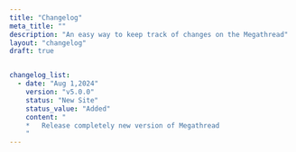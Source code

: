 ```yaml
---
title: "Changelog"
meta_title: ""
description: "An easy way to keep track of changes on the Megathread"
layout: "changelog"
draft: true


changelog_list:
  - date: "Aug 1,2024"
    version: "v5.0.0"
    status: "New Site"
    status_value: "Added"
    content: "
    *   Release completely new version of Megathread
    "
---
```

